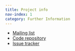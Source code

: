 ```yaml
---
title: Project info
nav-index: 1
category: Further Information
---
```


- [Mailing list](mailto:strymon-users@lists.inf.ethz.ch)
- [Code repository](https://github.com/strymon-system/strymon-core)
- [Issue tracker](https://github.com/strymon-system/strymon-core/issues)
